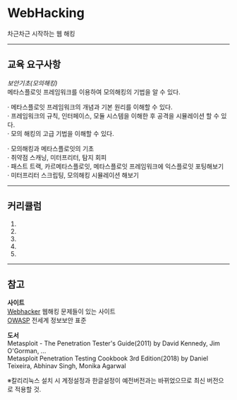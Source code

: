 # WebHacking
차근차근 시작하는 웹 해킹

* * * 
## 교육 요구사항   

*보안기초(모의해킹)*   
메타스플로잇 프레임워크를 이용하여 모의해킹의 기법을 알 수 있다.   

· 메타스플로잇 프레임워크의 개념과 기본 원리를 이해할 수 있다.   
· 프레임워크의 규칙, 인터페이스, 모듈 시스템을 이해한 후 공격을 시뮬레이션 할 수 있다.   
· 모의 해킹의 고급 기법을 이해할 수 있다.   

· 모의해킹과 메타스플로잇의 기초   
· 취약점 스캐닝, 미터프리터, 탐지 회피   
· 패스트 트랙, 카르메타스플로잇, 메타스플로잇 프레임워크에 익스플로잇 포팅해보기   
· 미터프리터 스크립팅, 모의해킹 시뮬레이션 해보기   



* * * 

## 커리큘럼   

1. 
2. 
3.
4.
5. 












* * *

## 참고   

**사이트**   
[Webhacker](https://webhacking.kr/) 웹해킹 문제들이 있는 사이트   
[OWASP](https://owasp.org/www-community/attacks/) 전세계 정보보안 표준    

**도서**   
Metasploit - The Penetration Tester's Guide(2011) by David Kennedy, Jim O'Gorman, ...   
Metasploit Penetration Testing Cookbook 3rd Edition(2018) by Daniel Teixeira, Abhinav Singh, Monika Agarwal   



※칼리리눅스 설치 시 계정설정과 한글설정이 예전버전과는 바뀌었으므로 최신 버전으로 적용할 것. 
  

